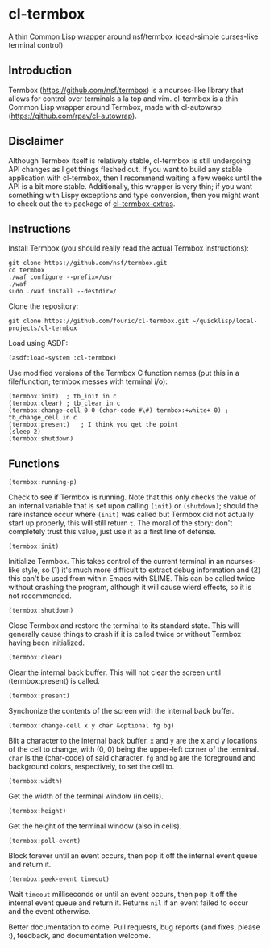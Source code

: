 # cl-termbox
A thin Common Lisp wrapper around nsf/termbox (dead-simple curses-like terminal control)

Introduction
------------

Termbox (https://github.com/nsf/termbox) is a ncurses-like library that allows for control over terminals a la top and vim. cl-termbox is a thin Common Lisp wrapper around Termbox, made with cl-autowrap (https://github.com/rpav/cl-autowrap).

Disclaimer
----------

Although Termbox itself is relatively stable, cl-termbox is still undergoing API changes as I get things fleshed out. If you want to build any stable application with cl-termbox, then I recommend waiting a few weeks until the API is a bit more stable. Additionally, this wrapper is very thin; if you want something with Lispy exceptions and type conversion, then you might want to check out the `tb` package of [cl-termbox-extras](https://github.com/fouric/cl-termbox-extras).

Instructions
------------

Install Termbox (you should really read the actual Termbox instructions):

    git clone https://github.com/nsf/termbox.git
    cd termbox
    ./waf configure --prefix=/usr
    ./waf
    sudo ./waf install --destdir=/

Clone the repository:

    git clone https://github.com/fouric/cl-termbox.git ~/quicklisp/local-projects/cl-termbox

Load using ASDF:

    (asdf:load-system :cl-termbox)

Use modified versions of the Termbox C function names (put this in a file/function; termbox messes with terminal i/o):

    (termbox:init)	; tb_init in c
    (termbox:clear)	; tb_clear in c
    (termbox:change-cell 0 0 (char-code #\#) termbox:+white+ 0) ; tb_change_cell in c
    (termbox:present)	; I think you get the point
    (sleep 2)
    (termbox:shutdown)

Functions
---------

    (termbox:running-p)

Check to see if Termbox is running. Note that this only checks the value of an internal variable that is set upon calling `(init)` or `(shutdown)`; should the rare instance occur where `(init)` was called but Termbox did not actually start up properly, this will still return `t`. The moral of the story: don't completely trust this value, just use it as a first line of defense.

    (termbox:init)

Initialize Termbox. This takes control of the current terminal in an ncurses-like style, so (1) it's much more difficult to extract debug information and (2) this can't be used from within Emacs with SLIME. This can be called twice without crashing the program, although it will cause wierd effects, so it is not recommended.

    (termbox:shutdown)

Close Termbox and restore the terminal to its standard state. This will generally cause things to crash if it is called twice or without Termbox having been initialized.

    (termbox:clear)

Clear the internal back buffer. This will not clear the screen until (termbox:present) is called.

    (termbox:present)

Synchonize the contents of the screen with the internal back buffer.

    (termbox:change-cell x y char &optional fg bg)

Blit a character to the internal back buffer. `x` and `y` are the x and y locations of the cell to change, with (0, 0) being the upper-left corner of the terminal. `char` is the (char-code) of said character. `fg` and `bg` are the foreground and background colors, respectively, to set the cell to.

    (termbox:width)

Get the width of the terminal window (in cells).

    (termbox:height)

Get the height of the terminal window (also in cells).

    (termbox:poll-event)

Block forever until an event occurs, then pop it off the internal event queue and return it.

    (termbox:peek-event timeout)

Wait `timeout` milliseconds or until an event occurs, then pop it off the internal event queue and return it. Returns `nil` if an event failed to occur and the event otherwise.

Better documentation to come. Pull requests, bug reports (and fixes, please :), feedback, and documentation welcome.
